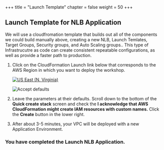 +++
title = "Launch Template"
chapter = false
weight = 50
+++

## Launch Template for NLB Application

We will use a cloudfromation template that builds out all of the components we could build manually above, creating a new NLB, Launch Temlates, Target Groups, Security groups, and Auto Scaling groups.. This type of Infrastrucutre as code can create consistent repeatable configurations, as well as provide a faster path to production.

1. Click on the CloudFormation Launch link below that corresponds to the AWS Region in which you want to deploy the workshop.

   [![US East (N. Virginia)](https://samdengler.github.io/cloudformation-launch-stack-button-svg/images/us-east-1.svg)](https://console.aws.amazon.com/cloudformation/home?region=us-east-1#/stacks/create/review?stackName=myvpc2&templateURL=https://s3.amazonaws.com/{{<codebucket>}}/lab3intro.yaml&param_AvailabilityZoneA=us-east-1a&param_AvailabilityZoneB=us-east-1b&param_VPCCIDR=10.65.0.0\/16)
   

   ![Accept defaults](/images/2ndvpc-ack.png)
1. Leave the parameters at their defaults. Scroll down to the bottom of the **Quick create stack** screen and check the **I acknowledge that AWS CloudFormation might create IAM resources with custom names.** Click the **Create** button in the lower right.


1. After about 3-5 minutes, your VPC will be deployed with a new Application Environment. 
### You have completed the Launch NLB Application. ###

